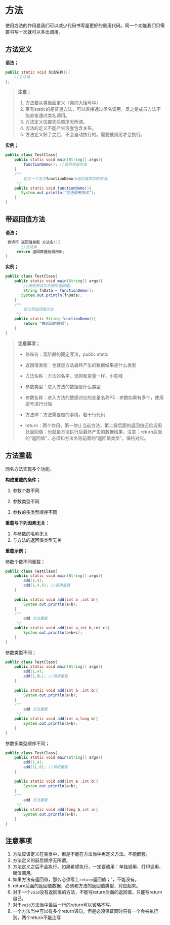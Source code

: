 # 方法

使用方法的作用是我们可以减少代码书写量更好的重用代码。同一个功能我们只需要书写一次就可以多出调用。



## 方法定义

**语法；**

```java
public static void 方法名称(){
    //方法体
};
```

> **注意；**
>
> 1. 方法要从类里面定义（类的大括号中）
> 2. 带有static的是普通方法，可以直接通过类名调用，反之是成员方法不能直接通过类名调用。
> 3. 万法定义位置先后顺序无所谓。
> 4. 方法的定义不能产生嵌套包含关系。
> 5. 方法定义好了之后，不会自动执行的。需要被调用才会执行。



**实例；**

```java
public class TestClass{
    public static void main(String[] args){
        functionDemo(); //调用测试方法
    }
    /**
        定义一个名为functionDemo无返回值类型的方法。
     */
    public static void functionDemo(){
       System.out.println("方法调用测试");
    }
}
```



## 带返回值方法

**语法；**

````java
 修饰符 返回值类型 方法名(){
       //方法体
     return 返回数据给调用出;
}
````

**实例；**

```java
public class TestClass{
    public static void main(String[] args){
        //调用测试方法接受返回值。
        String fnData = functionDemo();
       System.out.println(fnData);
    }
    /**
        定义带返回值方法
     */
    public static String functionDemo(){
        return "被返回的数据";
    }
}
```



> **注意事项；**
>
> - 修饰符：现阶段的固定写法，public static
>
> - 返回值类型：也就是方法最终产生的数据结果是什么类型
> - 方法名称：方法的名字，规则和变量一样，小驼峰
> - 参数类型：进入方法的数据是什么类型
> - 参数名称：进入方法的数据对应的变量名称P5：参数如果有多个，使用逗号进行分隔
> - 方法体：方法需要做的事情，若干行代码
> - return：两个作用，第一停止当前方法，第二将后面的返回值还给调用处返回值：也就是方法执行后最终产生的数据结果，注意：return后面的“返回值”，必须和方法名称前面的“返回值类型”，保持对应。



## 方法重载

 同名方法实现多个功能。

**构成重载的条件；**

1. 参数个数不同

2. 参数类型不同

3. 参数的多类型顺序不同

**重载与下列因素无关：**

1. 与参数的名称无关
2. 与方法的返回值类型无关

**重载示例；**

参数个数不同重载；

```java
public class TestClass{
    public static void main(String[] args){
        add(1,4);
        add(1,4,6); //调用重载
    }
    
    public static void add(int a ,int b){
        System.out.println(a+b);
    }
    /**
        add 方法重载
     */
    public static void add(int a,int b,int c){
        System.out.println(a+b+c);
    }
}
```

参数类型不同；

```java
public class TestClass{
    public static void main(String[] args){
        add(1,4);
        add(1,8L); //调用重载
    }
    
    public static void add(int a ,int b){
        System.out.println(a+b);
    }
    /**
        add 方法重载
     */
    public static void add(int a,long b){
        System.out.println(a+b);
    }
}
```

参数多类型顺序不同；

```java
public class TestClass{
    public static void main(String[] args){
        add(1,4);
        add(1L,8); //调用重载
    }
    
    public static void add(int a ,int b){
        System.out.println(a+b);
    }
    /**
        add 方法重载
     */
    public static void add(long b,int a){
        System.out.println(a+b);
    }
}
```





## 注意事项

1. 方法应该定义在类当中，但是不能在方法当中再定义方法。不能嵌套。
2. 方法定义的前后顺序无所谓。
3. 方法定义之后不会执行，如果希望执行，一定要调用：单独调用、打印调用、赋值调用。
4. 如果方法有返回值，那么必须写上`return`返回值；”，不能没有。
5. return后面的返回值数据，必须和方法的返回值类型，对应起来。
6. 对于一个`void`没有返回值的方法，不能写return后面的返回值，只能写return自己。
7. 对于`void`方法当中最后一行的return可以省略不写。
8. 一个方法当中可以有多个return语句，但是必须保证同时只有一个会被执行到，两个return不能连写



